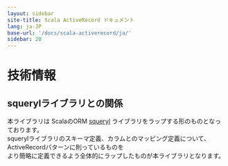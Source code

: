 ```yaml
---
layout: sidebar
site-title: Scala ActiveRecord ドキュメント
lang: ja-JP
base-url: '/docs/scala-activerecord/ja/'
sidebar: 20
---
```


# 技術情報

[squeryl]: https://www.squeryl.org/

## squerylライブラリとの関係

本ライブラリは ScalaのORM [squeryl] ライブラリをラップする形のものとなっております。  
squerylライブラリのスキーマ定義、カラムとのマッピング定義について、ActiveRecordパターンに則っているものを  
より簡略に定義できるよう全体的にラップしたものが本ライブラリとなります。
